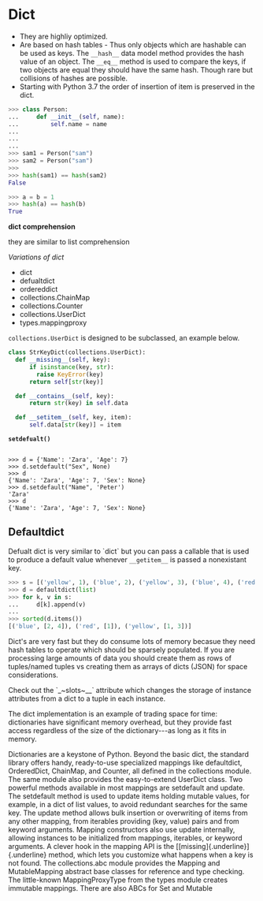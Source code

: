 # Dict

-   They are highliy optimized.
-   Are based on hash tables - Thus only objects which are hashable can
    be used as keys. The `__hash__` data model method provides the hash
    value of an object. The `__eq__` method is used to compare the keys,
    if two objects are equal they should have the same hash. Though rare
    but collisions of hashes are possible.
-   Starting with Python 3.7 the order of insertion of item is preserved
    in the dict.

```python
>>> class Person:
...     def __init__(self, name):
...         self.name = name
...         
...     
... 
>>> sam1 = Person("sam")
>>> sam2 = Person("sam")
>>> 
>>> hash(sam1) == hash(sam2)
False
```

```python
>>> a = b = 1
>>> hash(a) == hash(b)
True
```

**dict comprehension**

they are similar to list comprehension

*Variations of dict*

-   dict
-   defualtdict
-   ordereddict
-   collections.ChainMap
-   collections.Counter
-   collections.UserDict
-   types.mappingproxy

`collections.UserDict` is designed to be subclassed, an example below.

```python
class StrKeyDict(collections.UserDict):
  def __missing__(self, key):
      if isinstance(key, str):
        raise KeyError(key)
      return self[str(key)]

  def __contains__(self, key):
      return str(key) in self.data

  def __setitem__(self, key, item):
      self.data[str(key)] = item
```

**`setdefualt()`**

``` {.python results="output" exports="both"}
```

``` {.python results="output" exports="both"}
>>> d = {'Name': 'Zara', 'Age': 7}
>>> d.setdefault("Sex", None)
>>> d
{'Name': 'Zara', 'Age': 7, 'Sex': None}
>>> d.setdefault("Name", 'Peter')
'Zara'
>>> d
{'Name': 'Zara', 'Age': 7, 'Sex': None}
```

## Defaultdict

Defualt dict is very similar to \`dict\` but you can pass a callable
that is used to produce a default value whenever `__getitem__` is passed
a nonexistant key.

```python
>>> s = [('yellow', 1), ('blue', 2), ('yellow', 3), ('blue', 4), ('red', 1)]
>>> d = defaultdict(list)
>>> for k, v in s:
...     d[k].append(v)
...
>>> sorted(d.items())
[('blue', [2, 4]), ('red', [1]), ('yellow', [1, 3])]
```

Dict\'s are very fast but they do consume lots of memory becasue they
need hash tables to operate which should be sparsely populated. If you
are processing large amounts of data you should create them as rows of
tuples/named tuples vs creating them as arrays of dicts (JSON) for space
considerations.

Check out the \`\_~slots~\_\_\` attribute which changes the storage of
instance attributes from a dict to a tuple in each instance.

The dict implementation is an example of trading space for time:
dictionaries have significant memory overhead, but they provide fast
access regardless of the size of the dictionary---as long as it fits in
memory.

Dictionaries are a keystone of Python. Beyond the basic dict, the
standard library offers handy, ready-to-use specialized mappings like
defaultdict, OrderedDict, ChainMap, and Counter, all defined in the
collections module. The same module also provides the easy-to-extend
UserDict class. Two powerful methods available in most mappings are
setdefault and update. The setdefault method is used to update items
holding mutable values, for example, in a dict of list values, to avoid
redundant searches for the same key. The update method allows bulk
insertion or overwriting of items from any other mapping, from iterables
providing (key, value) pairs and from keyword arguments. Mapping
constructors also use update internally, allowing instances to be
initialized from mappings, iterables, or keyword arguments. A clever
hook in the mapping API is the [[missing]{.underline}]{.underline}
method, which lets you customize what happens when a key is not found.
The collections.abc module provides the Mapping and MutableMapping
abstract base classes for reference and type checking. The little-known
MappingProxyType from the types module creates immutable mappings. There
are also ABCs for Set and Mutable
